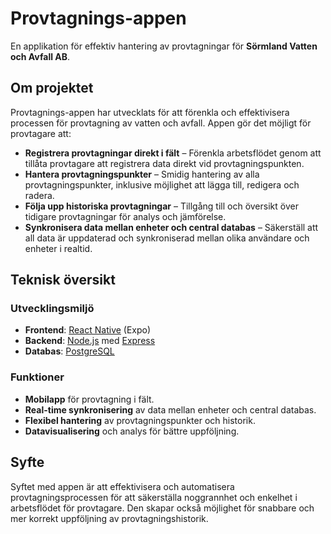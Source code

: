 # Provtagnings-appen

En applikation för effektiv hantering av provtagningar för **Sörmland Vatten och Avfall AB**.

## Om projektet

Provtagnings-appen har utvecklats för att förenkla och effektivisera processen för provtagning av vatten och avfall. Appen gör det möjligt för provtagare att:

- **Registrera provtagningar direkt i fält** – Förenkla arbetsflödet genom att tillåta provtagare att registrera data direkt vid provtagningspunkten.
- **Hantera provtagningspunkter** – Smidig hantering av alla provtagningspunkter, inklusive möjlighet att lägga till, redigera och radera.
- **Följa upp historiska provtagningar** – Tillgång till och översikt över tidigare provtagningar för analys och jämförelse.
- **Synkronisera data mellan enheter och central databas** – Säkerställ att all data är uppdaterad och synkroniserad mellan olika användare och enheter i realtid.

## Teknisk översikt

### Utvecklingsmiljö

- **Frontend**: [React Native](https://reactnative.dev/) (Expo)
- **Backend**: [Node.js](https://nodejs.org/) med [Express](https://expressjs.com/)
- **Databas**: [PostgreSQL](https://www.postgresql.org/)

### Funktioner
- **Mobilapp** för provtagning i fält.
- **Real-time synkronisering** av data mellan enheter och central databas.
- **Flexibel hantering** av provtagningspunkter och historik.
- **Datavisualisering** och analys för bättre uppföljning.

## Syfte

Syftet med appen är att effektivisera och automatisera provtagningsprocessen för att säkerställa noggrannhet och enkelhet i arbetsflödet för provtagare. Den skapar också möjlighet för snabbare och mer korrekt uppföljning av provtagningshistorik.
